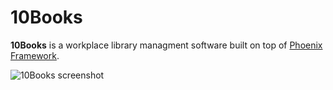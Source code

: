 # 10Books

**10Books** is a workplace library managment software built on top of [Phoenix Framework](https://phoenixframework.org/).

![10Books screenshot](https://dl.dropboxusercontent.com/s/xakzy76pg8crudu/app-screenshot.png)
